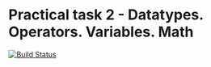 # Practical task 2 - Datatypes. Operators. Variables. Math

[![Build Status](https://travis-ci.com/itmo-java-basics-2020/task-2-datatypes-and-operators-Osawerengeka.svg?branch=master)](https://travis-ci.com/itmo-java-basics-2020/task-2-datatypes-and-operators-Osawerengeka)